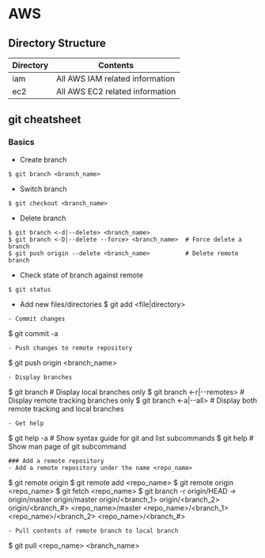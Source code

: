 # AWS

## Directory Structure

| Directory | Contents                        |
|-----------|---------------------------------|
| iam       | All AWS IAM related information |
| ec2       | All AWS EC2 related information |

## git cheatsheet
### Basics
- Create branch
```
$ git branch <branch_name>
```
- Switch branch
```
$ git checkout <branch_name>
```
- Delete branch
```
$ git branch <-d|--delete> <branch_name>
$ git branch <-D|--delete --force> <branch_name>  # Force delete a branch
$ git push origin --delete <branch_name>          # Delete remote branch
```
- Check state of branch against remote
```
$ git status
```
- Add new files/directories
$ git add <file|directory>
```
- Commit changes
```
$ git commit -a
```
- Push changes to remote repository
```
$ git push origin <branch_name>
```
- Display branches
```
$ git branch                 # Display local branches only
$ git branch <-r|--remotes>  # Display remote tracking branches only
$ git branch <-a|--all>      # Display both remote tracking and local branches
```
- Get help
```
$ git help -a            # Show syntax guide for git and list subcommands
$ git help <subcommand>  # Show man page of git subcommand
```
### Add a remote repository
- Add a remote repository under the name <repo_name>
```
$ git remote
origin
$ git remote add <repo_name> <url>
$ git remote
origin
<repo_name>
$ git fetch <repo_name>
$ git branch -r
origin/HEAD -> origin/master
origin/master
origin/<branch_1>
origin/<branch_2>
origin/<branch_#>
<repo_name>/master
<repo_name>/<branch_1>
<repo_name>/<branch_2>
<repo_name>/<branch_#>
```
- Pull contents of remote branch to local branch
```
$ git pull <repo_name> <branch_name>
```
